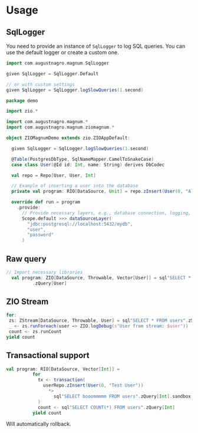 # Usage

## SqlLogger

You need to provide an instance of `SqlLogger` to log SQL queries. You can use the default logger or create a custom one.

```scala sc:nocompile
import com.augustnagro.magnum.SqlLogger

given SqlLogger = SqlLogger.Default

// or with custom settings
given SqlLogger = SqlLogger.logSlowQueries(1.second)
```

```scala sc:nocompile
package demo

import zio.*

import com.augustnagro.magnum.*
import com.augustnagro.magnum.ziomagnum.*

object ZIOMagnumDemo extends zio.ZIOAppDefault:

  given SqlLogger = SqlLogger.logSlowQueries(1.second)

  @Table(PostgresDbType, SqlNameMapper.CamelToSnakeCase)
  case class User(@Id id: Int, name: String) derives DbCodec

  val repo = Repo[User, User, Int]

  // Example of inserting a user into the database
  private val program: RIO[DataSource, Unit] = repo.zInsert(User(0, "Alice"))

  override def run = program
    .provide:
      // Provide necessary layers, e.g., database connection, logging, etc.
      Scope.default >>> dataSourceLayer(
        "jdbc:postgresql://localhost:5432/mydb",
        "user",
        "password"
      )

```


## Raw query

```scala sc:nocompile
// Import necessary libraries
  val program: ZIO[DataSource, Throwable, Vector[User]] = sql"SELECT * FROM users"
          .zQuery[User]
```

## ZIO Stream

```scala sc:nocompile
for:
 zs: ZStream[DataSource, Throwable, User] = sql"SELECT * FROM users".zStream[User]()
 _ <- zs.runForeach(user => ZIO.logDebug(s"User from stream: $user"))
 count <- zs.runCount
yield count
```

## Transactional support

```scala sc:nocompile
val program: RIO[DataSource, Vector[Int]] =
          for
            tx <- transaction(
              userRepo.zInsert(User(0, "Test User"))
                *>
                  sql"SELECT booommmmm FROM users".zQuery[Int].sandbox.ignore
            )
            count <- sql"SELECT COUNT(*) FROM users".zQuery[Int]
          yield count
```

Will automatically rollback.

